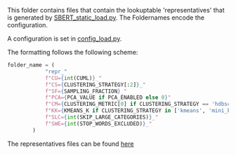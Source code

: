 This folder contains files that contain the lookuptable 'representatives' that is generated by [SBERT_static_load.py](/src/static_approach/SBERT_static_load.py). The Foldernames encode the configuration.

A configuration is set in [config_load.py](/src/static_approach/config_load.py).

The formatting follows the following scheme:

```python
folder_name = (
            "repr_"
            f"CU={int(CUML)}_"
            f"CS={CLUSTERING_STRATEGY[:2]}_"
            f"SF={SAMPLING_FRACTION}_"
            f"PCA={PCA_VALUE if PCA_ENABLED else 0}"
            f"CM={CLUSTERING_METRIC[0] if CLUSTERING_STRATEGY == 'hdbscan' else 0}_"
            f"KK={KMEANS_K if CLUSTERING_STRATEGY in ['kmeans', 'mini_batch_kmeans'] else 0}_"
            f"SLC={int(SKIP_LARGE_CATEGORIES)}_"
            f"SWE={int(STOP_WORDS_EXCLUDED)}_"
        )
```

The representatives files can be found [here](https://datashare.tu-dresden.de/s/m7mmLAKi8QffLza)